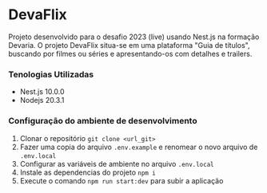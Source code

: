 # DevaFlix

Projeto desenvolvido para o desafio 2023 (live) usando Nest.js na formação Devaria.
O projeto DevaFlix situa-se em uma plataforma "Guia de títulos", buscando por filmes ou séries e apresentando-os com  detalhes e trailers.

### Tenologias Utilizadas

- Nest.js 10.0.0
- Nodejs 20.3.1

### Configuração do ambiente de desenvolvimento

1. Clonar o repositório `git clone <url_git>` 
1. Fazer uma copia do arquivo `.env.example` e renomear o novo arquivo de `.env.local`
1. Configurar as variáveis de ambiente no arquivo `.env.local` 
1. Instale as dependencias do projeto `npm i`
1. Execute o comando `npm run start:dev` para subir a aplicação
